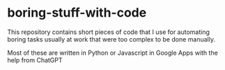 # boring-stuff-with-code

This repository contains short pieces of code that I use for automating boring tasks usually at work that were too complex to be done manually.

Most of these are written in Python or Javascript in Google Apps with the help from ChatGPT

